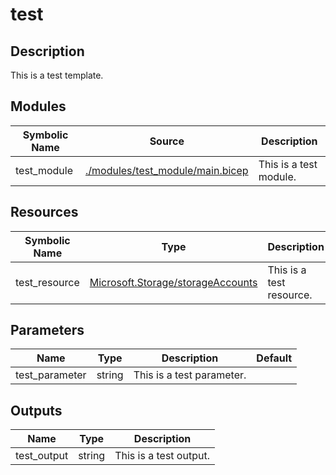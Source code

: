 # test

## Description

This is a test template.

## Modules

| Symbolic Name | Source | Description |
| --- | --- | --- |
| test_module | [./modules/test_module/main.bicep](./modules/test_module/main.bicep) | This is a test module. |

## Resources

| Symbolic Name | Type | Description |
| --- | --- | --- |
| test_resource | [Microsoft.Storage/storageAccounts](https://learn.microsoft.com/en-us/azure/templates/microsoft.storage/storageaccounts) | This is a test resource. |

## Parameters

| Name | Type | Description | Default |
| --- | --- | --- | --- |
| test_parameter | string | This is a test parameter. |  |

## Outputs

| Name | Type | Description |
| --- | --- | --- |
| test_output | string | This is a test output. |
